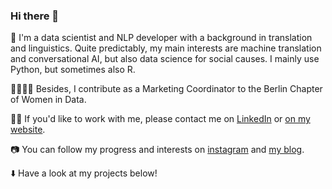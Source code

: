 ### Hi there 👋

🤖 I'm a data scientist and NLP developer with a background in translation and linguistics. Quite predictably, my main interests are machine translation and conversational AI, but also data science for social causes. I mainly use Python, but sometimes also R.

👩‍👩‍👧‍👧 Besides, I contribute as a Marketing Coordinator to the Berlin Chapter of Women in Data.

👩‍💻 If you'd like to work with me, please contact me on [LinkedIn](https://www.linkedin.com/in/lorena-ciutacu/) or [on my website](https://lorenaciutacu.com/contact/).

📷 You can follow my progress and interests on [instagram](https://www.instagram.com/datalingo/) and [my blog](https://lorenaciutacu.com/category/blog/).

⬇️ Have a look at my projects below!
